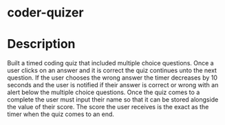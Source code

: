# coder-quizer
# Description
  Built a timed coding quiz that included multiple choice questions. Once a user clicks on an answer and it is correct the quiz continues unto the next question. If the user chooses the wrong answer the timer decreases by 10 seconds and the user is notified if their answer is correct or wrong with an alert below the multiple choice questions. Once the quiz comes to a complete the user must input their name so that it can be stored alongside the value of their score. 
  The score the user receives is the exact as the timer when the quiz comes to an end.

  
